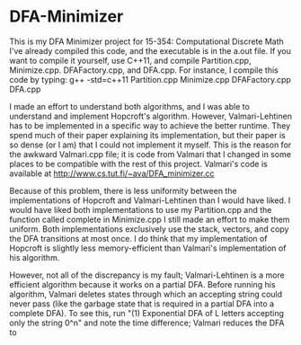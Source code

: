 # DFA-Minimizer

This is my DFA Minimizer project for 15-354: Computational Discrete Math
I've already compiled this code, and the executable is in the a.out file.
If you want to compile it yourself, use C++11, and compile Partition.cpp, Minimize.cpp. DFAFactory.cpp, and DFA.cpp.
For instance, I compile this code by typing:
g++ -std=c++11 Partition.cpp Minimize.cpp DFAFactory.cpp DFA.cpp

I made an effort to understand both algorithms, and I was able to understand and implement Hopcroft's algorithm.
However, Valmari-Lehtinen has to be implemented in a specific way to achieve the better runtime. They spend much of their paper explaining its implementation, but their paper is so dense (or I am) that I could not implement it myself.
This is the reason for the awkward Valmari.cpp file; it is code from Valmari that I changed in some places to be compatible with the rest of this project.
Valmari's code is available at http://www.cs.tut.fi/~ava/DFA_minimizer.cc

Because of this problem, there is less uniformity between the implementations of Hopcroft and Valmari-Lehtinen than I would have liked.
I would have liked both implementations to use my Partition.cpp and the function called complete in Minimize.cpp
I still made an effort to make them uniform. Both implementations exclusively use the stack, vectors, and copy the DFA transitions at most once. I do think that my implementation of Hopcroft is slightly less memory-efficient than Valmari's implementation of his algorithm.

However, not all of the discrepancy is my fault; Valmari-Lehtinen is a more efficient algorithm because it works on a partial DFA. Before running his algorithm, Valmari deletes states through which an accepting string could never pass (like the garbage state that is required in a partial DFA into a complete DFA). To see this, run "(1) Exponential DFA of L letters accepting only the string 0^n" and note the time difference; Valmari reduces the DFA to 